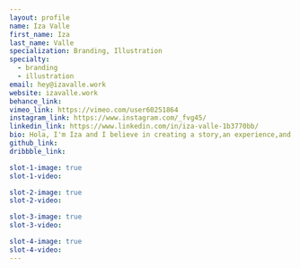 ```yaml
---
layout: profile
name: Iza Valle
first_name: Iza
last_name: Valle
specialization: Branding, Illustration
specialty:
  - branding
  - illustration
email: hey@izavalle.work
website: izavalle.work
behance_link:
vimeo_link: https://vimeo.com/user60251864
instagram_link: https://www.instagram.com/_fvg45/
linkedin_link: https://www.linkedin.com/in/iza-valle-1b3770bb/
bio: Hola, I'm Iza and I believe in creating a story,an experience,and awesome solutions to help people perceive the world.
github_link:
dribbble_link:

slot-1-image: true
slot-1-video:

slot-2-image: true
slot-2-video:

slot-3-image: true
slot-3-video:

slot-4-image: true
slot-4-video:
---
```

